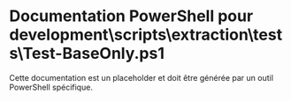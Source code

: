 # Documentation PowerShell pour development\scripts\extraction\tests\Test-BaseOnly.ps1

Cette documentation est un placeholder et doit être générée par un outil PowerShell spécifique.

